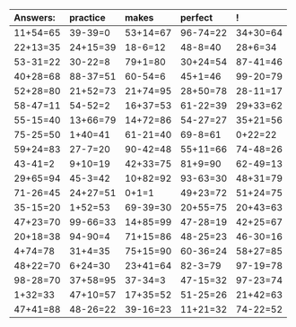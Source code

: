 | Answers: | practice | makes | perfect | ! |
| :--- | :--- | :--- | :--- | :--- |
| 11+54=65 | 39-39=0 | 53+14=67 | 96-74=22 | 34+30=64 | 
| 22+13=35 | 24+15=39 | 18-6=12 | 48-8=40 | 28+6=34 | 
| 53-31=22 | 30-22=8 | 79+1=80 | 30+24=54 | 87-41=46 | 
| 40+28=68 | 88-37=51 | 60-54=6 | 45+1=46 | 99-20=79 | 
| 52+28=80 | 21+52=73 | 21+74=95 | 28+50=78 | 28-11=17 | 
| 58-47=11 | 54-52=2 | 16+37=53 | 61-22=39 | 29+33=62 | 
| 55-15=40 | 13+66=79 | 14+72=86 | 54-27=27 | 35+21=56 | 
| 75-25=50 | 1+40=41 | 61-21=40 | 69-8=61 | 0+22=22 | 
| 59+24=83 | 27-7=20 | 90-42=48 | 55+11=66 | 74-48=26 | 
| 43-41=2 | 9+10=19 | 42+33=75 | 81+9=90 | 62-49=13 | 
| 29+65=94 | 45-3=42 | 10+82=92 | 93-63=30 | 48+31=79 | 
| 71-26=45 | 24+27=51 | 0+1=1 | 49+23=72 | 51+24=75 | 
| 35-15=20 | 1+52=53 | 69-39=30 | 20+55=75 | 20+43=63 | 
| 47+23=70 | 99-66=33 | 14+85=99 | 47-28=19 | 42+25=67 | 
| 20+18=38 | 94-90=4 | 71+15=86 | 48-25=23 | 46-30=16 | 
| 4+74=78 | 31+4=35 | 75+15=90 | 60-36=24 | 58+27=85 | 
| 48+22=70 | 6+24=30 | 23+41=64 | 82-3=79 | 97-19=78 | 
| 98-28=70 | 37+58=95 | 37-34=3 | 47-15=32 | 97-23=74 | 
| 1+32=33 | 47+10=57 | 17+35=52 | 51-25=26 | 21+42=63 | 
| 47+41=88 | 48-26=22 | 39-16=23 | 11+21=32 | 74-22=52 | 
